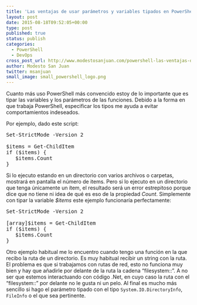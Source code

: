 ```yaml
---
title: 'Las ventajas de usar parámetros y variables tipados en PowerShell'
layout: post
date: 2015-08-18T09:52:05+00:00
type: post
published: true
status: publish
categories:
  - PowerShell
  - DevOps
cross_post_url: http://www.modestosanjuan.com/powershell-las-ventajas-de-usar-parametros-y-variables-tipados/
author: Modesto San Juan
twitter: msanjuan
small_image: small_powershell_logo.png
---
```


Cuanto más uso PowerShell más convencido estoy de lo importante que es tipar las variables y los parámetros de las funciones. Debido a la forma en que trabaja PowerShell, especificar los tipos me ayuda a evitar comportamientos indeseados.

Por ejemplo, dado este script:

<pre class="lang:ps decode:true">Set-StrictMode -Version 2

$items = Get-ChildItem
if ($items) {
   $items.Count
}
</pre>

Si lo ejecuto estando en un directorio con varios archivos o carpetas, mostrará en pantalla el número de items. Pero si lo ejecuto en un directorio que tenga únicamente un ítem, el resultado será un error estrepitoso porque dice que no tiene ni idea de qué es eso de la propiedad _Count_. Simplemente con tipar la variable _$items_ este ejemplo funcionaría perfectamente:

<pre class="lang:ps decode:true">Set-StrictMode -Version 2

[array]$items = Get-ChildItem
if ($items) {
   $items.Count
}
</pre>

Otro ejemplo habitual  me lo encuentro cuando tengo una función en la que recibo la ruta de un directorio. Es muy habitual recibir un string con la ruta. El problema es que si trabajamos con rutas de red, esto no funciona muy bien y hay que añadirle por delante de la ruta la cadena &#8220;filesystem::&#8221;. A no ser que estemos interactuando con código .Net, en cuyo caso la ruta con el &#8220;filesystem::&#8221; por delante no le gusta ni un pelo. Al final es mucho más sencillo si hago el parámetro tipado con el tipo `System.IO.DirectoryInfo`, `FileInfo` o el que sea pertinente.
